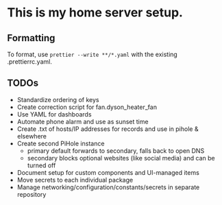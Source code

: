 # This is my home server setup.

## Formatting

To format, use `prettier --write **/*.yaml` with the existing .prettierrc.yaml.

## TODOs

- Standardize ordering of keys
- Create correction script for fan.dyson_heater_fan
- Use YAML for dashboards
- Automate phone alarm and use as sunset time
- Create .txt of hosts/IP addresses for records and use in pihole & elsewhere
- Create second PiHole instance
  - primary default forwards to secondary, falls back to open DNS
  - secondary blocks optional websites (like social media) and can be turned off
- Document setup for custom components and UI-managed items
- Move secrets to each individual package
- Manage networking/configuration/constants/secrets in separate repository
